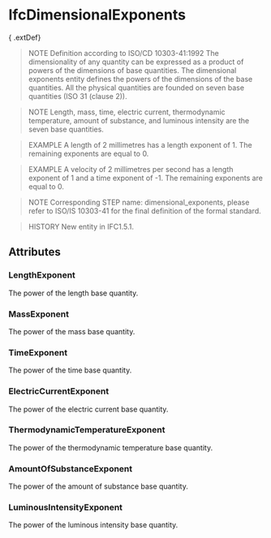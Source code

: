 # IfcDimensionalExponents

{ .extDef}
> NOTE Definition according to ISO/CD 10303-41:1992
> The dimensionality of any quantity can be expressed as a product of powers of the dimensions of base quantities. The dimensional exponents entity defines the powers of the dimensions of the base quantities. All the physical quantities are founded on seven base quantities (ISO 31 (clause 2)).

> NOTE Length, mass, time, electric current, thermodynamic temperature, amount of substance, and luminous intensity are the seven base quantities.

> EXAMPLE A length of 2 millimetres has a length exponent of 1. The remaining exponents are equal to 0.

> EXAMPLE A velocity of 2 millimetres per second has a length exponent of 1 and a time exponent of -1. The remaining exponents are equal to 0.

> NOTE Corresponding STEP name: dimensional_exponents, please refer to ISO/IS 10303-41 for the final definition of the formal standard.

> HISTORY New entity in IFC1.5.1.

## Attributes

### LengthExponent
The power of the length base quantity.

### MassExponent
The power of the mass base quantity.

### TimeExponent
The power of the time base quantity.

### ElectricCurrentExponent
The power of the electric current base quantity.

### ThermodynamicTemperatureExponent
The power of the thermodynamic temperature base quantity.

### AmountOfSubstanceExponent
The power of the amount of substance base quantity.

### LuminousIntensityExponent
The power of the luminous intensity base quantity.
